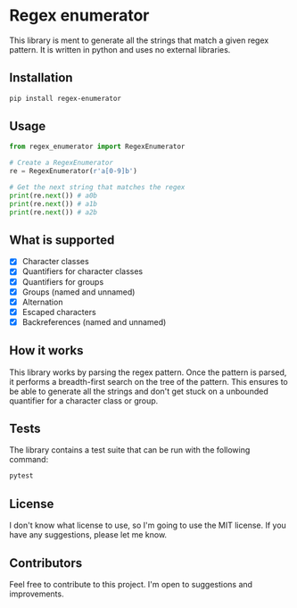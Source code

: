# Regex enumerator
This library is ment to generate all the strings that match a given regex pattern. It is written in python and uses no external libraries.

## Installation
```bash
pip install regex-enumerator
```

## Usage
```python
from regex_enumerator import RegexEnumerator

# Create a RegexEnumerator
re = RegexEnumerator(r'a[0-9]b')

# Get the next string that matches the regex
print(re.next()) # a0b
print(re.next()) # a1b
print(re.next()) # a2b
```

## What is supported
- [x] Character classes
- [x] Quantifiers for character classes
- [x] Quantifiers for groups
- [x] Groups (named and unnamed)
- [x] Alternation 
- [x] Escaped characters 
- [x] Backreferences (named and unnamed)

## How it works
This library works by parsing the regex pattern. Once the pattern is parsed, it performs a breadth-first search on the tree of the pattern. This ensures to be able to generate all the strings and don't get stuck on a unbounded quantifier for a character class or group.

## Tests
The library contains a test suite that can be run with the following command:
```bash
pytest
```

## License
I don't know what license to use, so I'm going to use the MIT license. If you have any suggestions, please let me know.

## Contributors
Feel free to contribute to this project. I'm open to suggestions and improvements.
